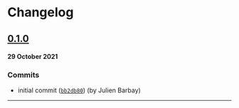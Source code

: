 # Changelog

## [0.1.0]()
#### 29 October 2021

### Commits

- initial commit ([`bb2db80`](https://github.com/y-nk/task-checker-action/commit/bb2db804d55418f6d35a46d4f2aebf4bf1b1f62a)) (by Julien Barbay)

---
